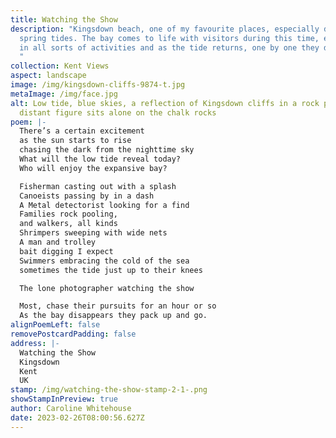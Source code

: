 ```yaml
---
title: Watching the Show
description: "Kingsdown beach, one of my favourite places, especially during low
  spring tides. The bay comes to life with visitors during this time, engaging
  in all sorts of activities and as the tide returns, one by one they disappear.
  "
collection: Kent Views
aspect: landscape
image: /img/kingsdown-cliffs-9874-t.jpg
metaImage: /img/face.jpg
alt: Low tide, blue skies, a reflection of Kingsdown cliffs in a rock pool, a
  distant figure sits alone on the chalk rocks
poem: |-
  There’s a certain excitement
  as the sun starts to rise 
  chasing the dark from the nighttime sky
  What will the low tide reveal today?
  Who will enjoy the expansive bay?

  Fisherman casting out with a splash
  Canoeists passing by in a dash
  A Metal detectorist looking for a find
  Families rock pooling,
  and walkers, all kinds
  Shrimpers sweeping with wide nets
  A man and trolley
  bait digging I expect
  Swimmers embracing the cold of the sea
  sometimes the tide just up to their knees

  The lone photographer watching the show

  Most, chase their pursuits for an hour or so
  As the bay disappears they pack up and go.
alignPoemLeft: false
removePostcardPadding: false
address: |-
  Watching the Show
  Kingsdown
  Kent
  UK
stamp: /img/watching-the-show-stamp-2-1-.png
showStampInPreview: true
author: Caroline Whitehouse
date: 2023-02-26T08:00:56.627Z
---
```

